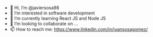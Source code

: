 - 👋 Hi, I’m @javiersosa98
- 👀 I’m interested in software development
- 🌱 I’m currently learning React JS and Node JS
- 💞️ I’m looking to collaborate on ...
- 📫 How to reach me: https://www.linkedin.com/in/juansosagomez/

<!---
javiersosa98/javiersosa98 is a ✨ special ✨ repository because its `README.md` (this file) appears on your GitHub profile.
You can click the Preview link to take a look at your changes.
--->
